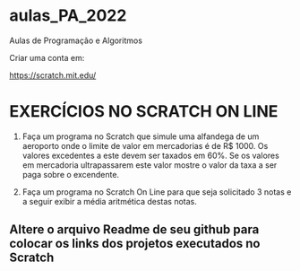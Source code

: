 # aulas_PA_2022
Aulas de Programação e Algoritmos

Criar uma conta em:

https://scratch.mit.edu/

# EXERCÍCIOS NO SCRATCH ON LINE

1) Faça um programa no Scratch que simule uma alfandega de um aeroporto onde o limite de valor em mercadorias é de R$ 1000. Os valores excedentes a este devem ser taxados em 60%. Se os valores em mercadoria ultrapassarem este valor mostre o valor da taxa a ser paga sobre o excendente.

2) Faça um programa no Scratch On Line para que seja solicitado 3 notas e a seguir exibir a média aritmética destas notas.

## Altere o arquivo Readme de seu github para colocar os links dos projetos executados no Scratch ##


